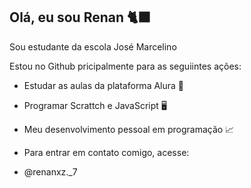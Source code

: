 ## Olá, eu sou Renan 🐈‍⬛
Sou estudante da escola José Marcelino

Estou no Github pricipalmente para as seguiintes ações:
- Estudar as aulas da plataforma Alura 📝
- Programar Scrattch e JavaScript 🖥️
- Meu desenvolvimento pessoal em programação 📈

- Para entrar em contato comigo, acesse:
- @renanxz._7
